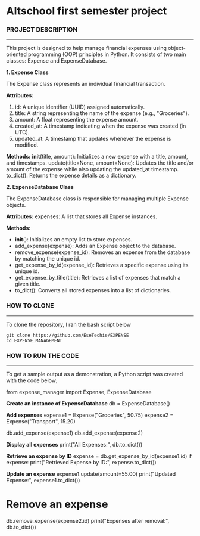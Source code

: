 # **Altschool first semester project**

### PROJECT DESCRIPTION
---

This project is designed to help manage financial expenses using object-oriented programming (OOP) principles in Python. It consists of two main classes: Expense and ExpenseDatabase.

**1. Expense Class**

The Expense class represents an individual financial transaction.

**Attributes:**

1. id: A unique identifier (UUID) assigned automatically.
2. title: A string representing the name of the expense (e.g., "Groceries").
3. amount: A float representing the expense amount.
4. created_at: A timestamp indicating when the expense was created (in UTC).
5. updated_at: A timestamp that updates whenever the expense is modified.
   
**Methods:**
__init__(title, amount): Initializes a new expense with a title, amount, and timestamps.
update(title=None, amount=None): Updates the title and/or amount of the expense while also updating the updated_at timestamp.
to_dict(): Returns the expense details as a dictionary.

**2. ExpenseDatabase Class**

The ExpenseDatabase class is responsible for managing multiple Expense objects.

**Attributes:**
expenses: A list that stores all Expense instances.

**Methods:**

- __init__(): Initializes an empty list to store expenses.
- add_expense(expense): Adds an Expense object to the database.
- remove_expense(expense_id): Removes an expense from the database by matching the unique id.
- get_expense_by_id(expense_id): Retrieves a specific expense using its unique id.
- get_expense_by_title(title): Retrieves a list of expenses that match a given title.
- to_dict(): Converts all stored expenses into a list of dictionaries.

### HOW TO CLONE
---

To clone the repository, I ran the bash script below 
```
git clone https://github.com/EseTechie/EXPENSE
cd EXPENSE_MANAGEMENT
```

### HOW TO RUN THE CODE
---

To get a sample output as a demonstration, a Python script was created with the code below;

from expense_manager import Expense, ExpenseDatabase

**Create an instance of ExpenseDatabase**
db = ExpenseDatabase()

**Add expenses**
expense1 = Expense("Groceries", 50.75)
expense2 = Expense("Transport", 15.20)

db.add_expense(expense1)
db.add_expense(expense2)

**Display all expenses**
print("All Expenses:", db.to_dict())

**Retrieve an expense by ID**
expense = db.get_expense_by_id(expense1.id)
if expense:
    print("Retrieved Expense by ID:", expense.to_dict())

**Update an expense**
expense1.update(amount=55.00)
print("Updated Expense:", expense1.to_dict())

# Remove an expense
db.remove_expense(expense2.id)
print("Expenses after removal:", db.to_dict())


